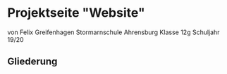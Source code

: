 # Projektseite "Website"

von Felix Greifenhagen
Stormarnschule Ahrensburg
Klasse 12g
Schuljahr 19/20

## Gliederung
